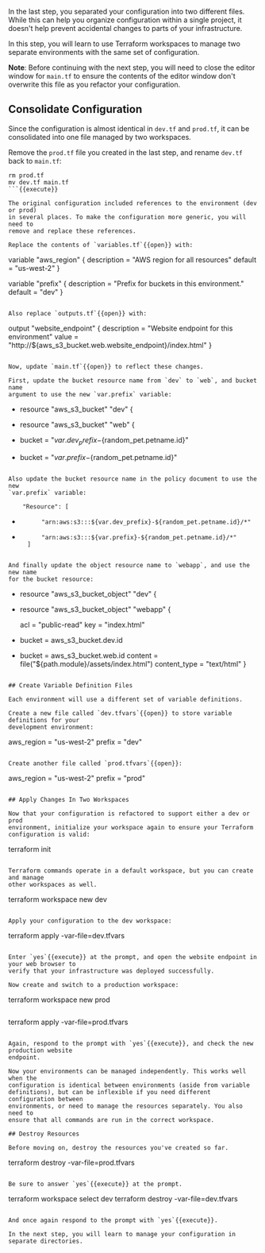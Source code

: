 In the last step, you separated your configuration into two different files.
While this can help you organize configuration within a single project, it
doesn't help prevent accidental changes to parts of your infrastructure.

In this step, you will learn to use Terraform workspaces to manage two separate
environments with the same set of configuration.

**Note**: Before continuing with the next step, you will need to close the
editor window for `main.tf` to ensure the contents of the editor window don't
overwrite this file as you refactor your configuration.

## Consolidate Configuration

Since the configuration is almost identical in `dev.tf` and `prod.tf`, it can be
consolidated into one file managed by two workspaces.

Remove the `prod.tf` file you created in the last step, and rename `dev.tf` back
to `main.tf`:

```
rm prod.tf
mv dev.tf main.tf
```{{execute}}

The original configuration included references to the environment (dev or prod)
in several places. To make the configuration more generic, you will need to
remove and replace these references.

Replace the contents of `variables.tf`{{open}} with:

```
variable "aws_region" {
  description = "AWS region for all resources"
  default     = "us-west-2"
}

variable "prefix" {
  description = "Prefix for buckets in this environment."
  default     = "dev"
}
```{{copy}}

Also replace `outputs.tf`{{open}} with:

```
output "website_endpoint" {
  description = "Website endpoint for this environment"
  value       = "http://${aws_s3_bucket.web.website_endpoint}/index.html"
}
```{{copy}}

Now, update `main.tf`{{open}} to reflect these changes.

First, update the bucket resource name from `dev` to `web`, and bucket name
argument to use the new `var.prefix` variable:

```
- resource "aws_s3_bucket" "dev" {
+ resource "aws_s3_bucket" "web" {
- bucket = "${var.dev_prefix}-${random_pet.petname.id}"
+ bucket = "${var.prefix}-${random_pet.petname.id}"
```

Also update the bucket resource name in the policy document to use the new
`var.prefix` variable:

```
        "Resource": [
-           "arn:aws:s3:::${var.dev_prefix}-${random_pet.petname.id}/*"
+           "arn:aws:s3:::${var.prefix}-${random_pet.petname.id}/*"
        ]
```

And finally update the object resource name to `webapp`, and use the new name
for the bucket resource:

```
- resource "aws_s3_bucket_object" "dev" {
+ resource "aws_s3_bucket_object" "webapp" {

  acl          = "public-read"
  key          = "index.html"
- bucket       = aws_s3_bucket.dev.id
+ bucket       = aws_s3_bucket.web.id
  content      = file("${path.module}/assets/index.html")
  content_type = "text/html"
}
```

## Create Variable Definition Files

Each environment will use a different set of variable definitions.

Create a new file called `dev.tfvars`{{open}} to store variable definitions for your
development environment:

```
aws_region = "us-west-2"
prefix = "dev"
```{{copy}}

Create another file called `prod.tfvars`{{open}}:

```
aws_region = "us-west-2"
prefix = "prod"
```{{copy}}

## Apply Changes In Two Workspaces

Now that your configuration is refactored to support either a dev or prod
environment, initialize your workspace again to ensure your Terraform
configuration is valid:

```
terraform init
```{{execute}}

Terraform commands operate in a default workspace, but you can create and manage
other workspaces as well.

```
terraform workspace new dev
```{{execute}}

Apply your configuration to the dev workspace:

```
terraform apply -var-file=dev.tfvars
```{{execute}}

Enter `yes`{{execute}} at the prompt, and open the website endpoint in your web browser to
verify that your infrastructure was deployed successfully.

Now create and switch to a production workspace:

```
terraform workspace new prod
```{{execute}}

```
terraform apply -var-file=prod.tfvars
```{{execute}}

Again, respond to the prompt with `yes`{{execute}}, and check the new production website
endpoint.

Now your environments can be managed independently. This works well when the
configuration is identical between environments (aside from variable
definitions), but can be inflexible if you need different configuration between
environments, or need to manage the resources separately. You also need to
ensure that all commands are run in the correct workspace.

## Destroy Resources

Before moving on, destroy the resources you've created so far.

```
terraform destroy -var-file=prod.tfvars
```{{execute}}

Be sure to answer `yes`{{execute}} at the prompt.

```
terraform workspace select dev
terraform destroy -var-file=dev.tfvars
```{{execute}}

And once again respond to the prompt with `yes`{{execute}}.

In the next step, you will learn to manage your configuration in separate directories.

